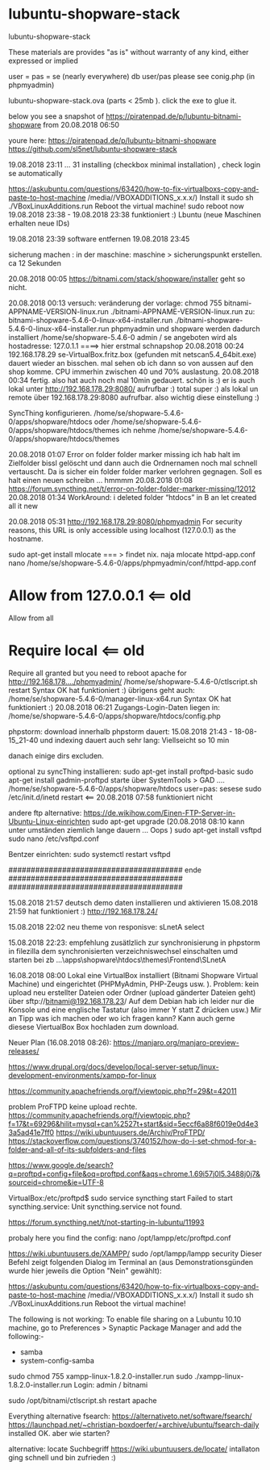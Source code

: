 # lubuntu-shopware-stack
lubuntu-shopware-stack

These materials are provides "as is" without warranty of any kind, either expressed or implied

user = pas = se (nearly everywhere)
db user/pas please see conig.php (in phpmyadmin)


lubuntu-shopware-stack.ova (parts < 25mb ). click the exe to glue it.

below you see a snapshot of https://piratenpad.de/p/lubuntu-bitnami-shopware from 20.08.2018 06:50



youre here:
    https://piratenpad.de/p/lubuntu-bitnami-shopware
    https://github.com/sl5net/lubuntu-shopware-stack

19.08.2018 23:11 ... 31 installing (checkbox minimal installation) , check login se automatically

https://askubuntu.com/questions/63420/how-to-fix-virtualboxs-copy-and-paste-to-host-machine
/media/<user>/VBOXADDITIONS_x.x.x/)
Install it sudo sh ./VBoxLinuxAdditions.run
Reboot the virtual machine!
sudo reboot now
19.08.2018 23:38 - 19.08.2018 23:38 funktioniert :)
Lbuntu (neue Maschinen erhalten neue IDs)

19.08.2018 23:39 software entfernen 19.08.2018 23:45

sicherung machen : in der maschine: maschine > sicherungspunkt erstellen. ca 12 Sekunden

20.08.2018 00:05
https://bitnami.com/stack/shopware/installer
geht so nicht.

20.08.2018 00:13 versuch:
veränderung der vorlage:
chmod 755 bitnami-APPNAME-VERSION-linux.run
./bitnami-APPNAME-VERSION-linux.run
zu:
bitnami-shopware-5.4.6-0-linux-x64-installer.run
./bitnami-shopware-5.4.6-0-linux-x64-installer.run
phpmyadmin und shopware werden dadurch installiert
/home/se/shopware-5.4.6-0
admin / se
angeboten wird als 
hostadresse: 127.0.1.1
====> hier erstmal schnapshop
20.08.2018 00:24
192.168.178.29        se-VirtualBox.fritz.box   (gefunden mit netscan5.4_64bit.exe)
dauert wieder an bisschen. mal sehen ob ich dann so von aussen auf den shop komme.
CPU immerhin zwischen 40 und 70% auslastung.
20.08.2018 00:34 fertig. also hat auch noch mal 10min gedauert.
schön is :) er is auch lokal unter http://192.168.178.29:8080/ aufrufbar :)
total super :) als lokal un remote über 192.168.178.29:8080 aufrufbar. also wichtig diese einstellung :)

SyncThing konfigurieren.
/home/se/shopware-5.4.6-0/apps/shopware/htdocs
oder /home/se/shopware-5.4.6-0/apps/shopware/htdocs/themes
ich nehme /home/se/shopware-5.4.6-0/apps/shopware/htdocs/themes

20.08.2018 01:07 
Error on folder folder marker missing
ich hab halt im Zielfolder bissl gelöscht und dann auch die Ordnernamen noch mal schnell vertauscht.
Da is sicher ein folder folder marker verlohren gegnagen. Soll es halt einen neuen schreibn ... hmmmm
20.08.2018 01:08
https://forum.syncthing.net/t/error-on-folder-folder-marker-missing/12012
 20.08.2018 01:34 WorkAround: i deleted folder “htdocs” in B an let created all it new

20.08.2018 05:31 http://192.168.178.29:8080/phpmyadmin
For security reasons, this URL is only accessible using localhost (127.0.0.1) as the hostname.

sudo apt-get install mlocate === > findet nix. naja
mlocate httpd-app.conf
nano /home/se/shopware-5.4.6-0/apps/phpmyadmin/conf/httpd-app.conf 
# Allow from 127.0.0.1 <== old
Allow from all
# Require local <== old
Require all granted
but you need to reboot apache for http://192.168.178..../phpmyadmin/
/home/se/shopware-5.4.6-0/ctlscript.sh restart
Syntax OK hat funktioniert :)
übrigens geht auch: 
/home/se/shopware-5.4.6-0/manager-linux-x64.run
Syntax OK hat funktioniert :)
20.08.2018 06:21
Zugangs-Login-Daten liegen in: /home/se/shopware-5.4.6-0/apps/shopware/htdocs/config.php



phpstorm:
download innerhalb phpstorm dauert:
15.08.2018 21:43 - 18-08-15_21-40
und indexing dauert auch sehr lang:
Viellseicht so 10 min

danach einige dirs excluden.

optional zu syncThing installieren:
sudo apt-get install proftpd-basic
sudo apt-get install gadmin-proftpd
starte über SystemTools > GAD ....
/home/se/shopware-5.4.6-0/apps/shopware/htdocs
user=pas: sesese
sudo /etc/init.d/inetd restart <== 20.08.2018 07:58 funktioniert nicht

andere ftp alternative:
    https://de.wikihow.com/Einen-FTP-Server-in-Ubuntu-Linux-einrichten
sudo apt-get upgrade (20.08.2018 08:10 kann unter umständen ziemlich lange dauern ... Oops )
sudo apt-get install vsftpd
sudo nano /etc/vsftpd.conf

Bentzer einrichten:
sudo systemctl restart vsftpd

#######################################
ende
#######################################
#######################################


    
15.08.2018 21:57 deutsch demo daten installieren und aktivieren
15.08.2018 21:59 hat funktioniert :) http://192.168.178.24/

15.08.2018 22:02
neu theme von responisve: sLnetA 
select

15.08.2018 22:23: empfehlung zusätlzlich zur synchronisierung in phpstorm
in filezilla
dem synchronisierten verzeichniswechsel einschalten umd starten bei zb
...\apps\shopware\htdocs\themes\Frontend\SLnetA

16.08.2018 08:00
Lokal eine VirtualBox installiert (Bitnami Shopware Virtual Machine)
und eingerichtet (PHPMyAdmin, PHP-Zeugs usw. ). 
Problem: kein upload neu erstellter Dateien oder Ordner (upload gänderter Dateien geht) über
    sftp://bitnami@192.168.178.23/
Auf dem Debian hab ich leider nur die Konsole und eine englische Tastatur (also immer Y statt Z drücken usw.)
Mir an Tipp was ich machen oder wo ich fragen kann? Kann auch gerne diesese ViertualBox Box hochladen zum download.

Neuer Plan (16.08.2018 08:26):  https://manjaro.org/manjaro-preview-releases/

https://www.drupal.org/docs/develop/local-server-setup/linux-development-environments/xampp-for-linux

https://community.apachefriends.org/f/viewtopic.php?f=29&t=42011

problem ProFTPD keine upload rechte. https://community.apachefriends.org/f/viewtopic.php?f=17&t=69296&hilit=mysql+can%2527t+start&sid=5eccf6a88f6019e0d4e33a5ad41e7ff0
https://wiki.ubuntuusers.de/Archiv/ProFTPD/
https://stackoverflow.com/questions/3740152/how-do-i-set-chmod-for-a-folder-and-all-of-its-subfolders-and-files

https://www.google.de/search?q=proftpd+config+file&oq=proftpd.conf&aqs=chrome.1.69i57j0l5.3488j0j7&sourceid=chrome&ie=UTF-8


VirtualBox:/etc/proftpd$ sudo service syncthing start
Failed to start syncthing.service: Unit syncthing.service not found.


https://forum.syncthing.net/t/not-starting-in-lubuntu/11993

probaly here you find the config:
 nano /opt/lampp/etc/proftpd.conf 

https://wiki.ubuntuusers.de/XAMPP/
sudo /opt/lampp/lampp security
Dieser Befehl zeigt folgenden Dialog im Terminal an (aus Demonstrationsgünden wurde hier jeweils die Option "Nein" gewählt):

https://askubuntu.com/questions/63420/how-to-fix-virtualboxs-copy-and-paste-to-host-machine
/media/<user>/VBOXADDITIONS_x.x.x/)
Install it sudo sh ./VBoxLinuxAdditions.run
Reboot the virtual machine!

The following is not working:
To enable file sharing on a Lubuntu 10.10 machine, go to Preferences > Synaptic Package Manager and add the following:-
* samba
* system-config-samba


sudo chmod 755 xampp-linux-1.8.2.0-installer.run
sudo ./xampp-linux-1.8.2.0-installer.run
Login: admin / bitnami

sudo /opt/bitnami/ctlscript.sh restart apache

Everything alternative fsearch: 
https://alternativeto.net/software/fsearch/
https://launchpad.net/~christian-boxdoerfer/+archive/ubuntu/fsearch-daily
installed OK. aber wie starten?

alternative: locate Suchbegriff 
https://wiki.ubuntuusers.de/locate/
intallaton ging schnell und bin zufrieden :)
